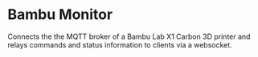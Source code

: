 # Bambu Monitor

Connects the the MQTT broker of a Bambu Lab X1 Carbon 3D printer and relays commands and status information to clients via a websocket.